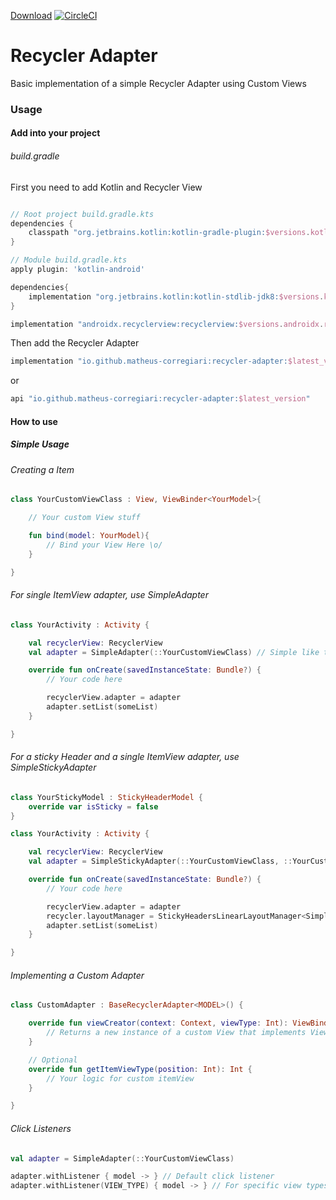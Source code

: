 [Download](https://search.maven.org/artifact/io.github.matheus-corregiari/recycler-adapter)
[![CircleCI](https://circleci.com/gh/matheus-corregiari/arch-toolkit/tree/master.svg?style=svg)](https://circleci.com/gh/matheus-corregiari/arch-toolkit/tree/master)

# Recycler Adapter

Basic implementation of a simple Recycler Adapter using Custom Views

### Usage

#### Add into your project

###### build.gradle

First you need to add Kotlin and Recycler View

```groovy

// Root project build.gradle.kts
dependencies {
    classpath "org.jetbrains.kotlin:kotlin-gradle-plugin:$versions.kotlin"
}

// Module build.gradle.kts
apply plugin: 'kotlin-android'

dependencies{
    implementation "org.jetbrains.kotlin:kotlin-stdlib-jdk8:$versions.kotlin"
}
```

```groovy
implementation "androidx.recyclerview:recyclerview:$versions.androidx.recyclerview"
```

Then add the Recycler Adapter

```groovy
implementation "io.github.matheus-corregiari:recycler-adapter:$latest_version"
```

or

```groovy
api "io.github.matheus-corregiari:recycler-adapter:$latest_version"
```

#### How to use

##### Simple Usage

###### Creating a Item

```kotlin
class YourCustomViewClass : View, ViewBinder<YourModel>{

    // Your custom View stuff

    fun bind(model: YourModel){
        // Bind your View Here \o/
    }

}
```

###### For single ItemView adapter, use SimpleAdapter

```kotlin
class YourActivity : Activity {

    val recyclerView: RecyclerView
    val adapter = SimpleAdapter(::YourCustomViewClass) // Simple like that =)

    override fun onCreate(savedInstanceState: Bundle?) {
        // Your code here

        recyclerView.adapter = adapter
        adapter.setList(someList)
    }

}
```

###### For a sticky Header and a single ItemView adapter, use SimpleStickyAdapter

```kotlin
class YourStickyModel : StickyHeaderModel {
    override var isSticky = false
}

class YourActivity : Activity {

    val recyclerView: RecyclerView
    val adapter = SimpleStickyAdapter(::YourCustomViewClass, ::YourCustomHeaderClass) // Simple like that =)

    override fun onCreate(savedInstanceState: Bundle?) {
        // Your code here

        recyclerView.adapter = adapter
        recycler.layoutManager = StickyHeadersLinearLayoutManager<SimpleStickyAdapter<YourStickyModel, YourCustomViewClass, YourCustomHeaderClass>>(this)
        adapter.setList(someList)
    }

}
```

###### Implementing a Custom Adapter

```kotlin
class CustomAdapter : BaseRecyclerAdapter<MODEL>() {

    override fun viewCreator(context: Context, viewType: Int): ViewBinder<*> {
        // Returns a new instance of a custom View that implements ViewBinder =D
    }

    // Optional
    override fun getItemViewType(position: Int): Int {
        // Your logic for custom itemView
    }

}
```

###### Click Listeners

```kotlin
val adapter = SimpleAdapter(::YourCustomViewClass)

adapter.withListener { model -> } // Default click listener
adapter.withListener(VIEW_TYPE) { model -> } // For specific view types
```
